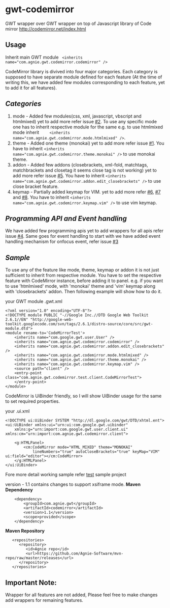 gwt-codemirror
===========


   GWT wrapper over GWT wrapper on top of Javascript library of Code mirror http://codemirror.net/index.html 
   
**Usage**
--------
Inherit main GWT module ```	<inherits name="com.agnie.gwt.codemirror.codemirror" />```

CodeMirror library is divived into four major categories. Each category is supposed to have separate module defined for each feature (At the time of writing this, we have added few modules corresponding to each feature, yet to add it for all features).

*Categories*
------------
1. mode - Added few modules(css, xml, javascript, vbscript and htmlmixed) yet to add more refer issue [#2](https://github.com/Agnie-Software/gwt-codemirror/issues/2). To use any specific mode one has to inherit respective module for the same e.g. to use htmlmixed mode inherit ```	<inherits name="com.agnie.gwt.codemirror.mode.htmlmixed" />```.
2. theme - Added one theme (monokai) yet to add more refer issue [#1](https://github.com/Agnie-Software/gwt-codemirror/issues/1). You have to inherit ```<inherits name="com.agnie.gwt.codemirror.theme.monokai" />``` to use monokai theme.
3. addon - Added few addons (closebrackets, xml-fold, matchtags, matchbrackets and closetag it seems close tag is not working) yet to add more refer issue [#5](https://github.com/Agnie-Software/gwt-codemirror/issues/5). You have to inherit  ```<inherits name="com.agnie.gwt.codemirror.addon.edit_closebrackets" />``` to use close bracket feature.
4. keymap - Partially added keymap for VIM. yet to add more refer [#6](https://github.com/Agnie-Software/gwt-codemirror/issues/6), [#7](https://github.com/Agnie-Software/gwt-codemirror/issues/7) and [#8](https://github.com/Agnie-Software/gwt-codemirror/issues/8). You have to inherit ```<inherits name="com.agnie.gwt.codemirror.keymap.vim" />``` to use vim keymap. 


*Programming API and Event handling*
------------------------------------
We have added few programming apis yet to add wrappers for all apis refer issue [#4](https://github.com/Agnie-Software/gwt-codemirror/issues/4). Same goes for event handling to start with we have added event handling mechanism for onfocus event, refer issue [#3](https://github.com/Agnie-Software/gwt-codemirror/issues/3)
     

*Sample*
--------
To use any of the feature like mode, theme, keymap or addon it is not just sufficient to inherit from respective module. You have to set the respective feature with CodeMirror instance, before adding it to panel. e.g. if you want to use 'htmlmixed' mode, with 'monokai' theme and 'vim' keymap along with 'closebrackets' addon. Then following example will show how to do it.
    

your GWT module .gwt.xml

```
<?xml version="1.0" encoding="UTF-8"?>
<!DOCTYPE module PUBLIC "-//Google Inc.//DTD Google Web Toolkit 2.6.1//EN" "http://google-web-toolkit.googlecode.com/svn/tags/2.6.1/distro-source/core/src/gwt-module.dtd">
<module rename-to='CodeMirrorTest'>
	<inherits name="com.google.gwt.user.User" />
	<inherits name="com.agnie.gwt.codemirror.codemirror" />
	<inherits name="com.agnie.gwt.codemirror.addon.edit_closebrackets" />
	<inherits name="com.agnie.gwt.codemirror.mode.htmlmixed" />
	<inherits name="com.agnie.gwt.codemirror.theme.monokai" />
	<inherits name="com.agnie.gwt.codemirror.keymap.vim" />
	<source path="client" />
	<entry-point class="com.agnie.gwt.codemirror.test.client.CodeMirrorTest">
	</entry-point>
</module>
```

CodeMirror is UiBinder friendly, so I will show UiBinder usage for the same to set required properties.

your .ui.xml

```
<!DOCTYPE ui:UiBinder SYSTEM "http://dl.google.com/gwt/DTD/xhtml.ent">
<ui:UiBinder xmlns:ui="urn:ui:com.google.gwt.uibinder"
	xmlns:g="urn:import:com.google.gwt.user.client.ui" xmlns:cm="urn:import:com.agnie.gwt.codemirror.client">

	<g:HTMLPanel>
		<cm:CodeMirror mode="HTML_MIXED" theme="MONOKAI"
			lineNumbers="true" autoCloseBrackets="true" keyMap="VIM" ui:field="editor"></cm:CodeMirror>
	</g:HTMLPanel>
</ui:UiBinder> 
```

Fore more detail working sample refer [test](https://github.com/Agnie-Software/gwt-codemirror/tree/master/test) sample project

version - 1.1 contains changes to support xsiframe mode.
**Maven Dependency**
```
	<dependency>
		<groupId>com.agnie.gwt</groupId>
		<artifactId>codemirror</artifactId>
		<version>1.1</version>
		<scope>provided</scope>
	</dependency>
```

**Maven Repository**

```
   <repositories>
      <repository>
         <id>Agnie repo</id>
         <url>https://github.com/Agnie-Software/mvn-repo/raw/master/releases</url>
      </repository>
   </repositories>
```

**Important Note:** 
------
Wrapper for all features are not added, Please feel free to make changes add wrappers for remaining features.
